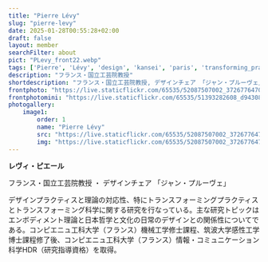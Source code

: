 ```yaml
---
title: "Pierre Lévy"
slug: "pierre-levy"
date: 2025-01-28T00:55:28+02:00
draft: false
layout: member
searchFilter: about
pict: "PLevy_front22.webp"
tags: ['Pierre', 'Lévy', 'design', 'kansei', 'paris', 'transforming_practices']
description: "フランス・国立工芸院教授"
shortdescription: "フランス・国立工芸院教授, デザインチェア 「ジャン・プルーヴェ」"
frontphoto: "https://live.staticflickr.com/65535/52087507002_3726776470_o.jpg"
frontphotomini: "https://live.staticflickr.com/65535/51393282608_d943089e8d.jpg"
photogallery:
    image1:
        order: 1
        name: "Pierre Lévy"
        src: "https://live.staticflickr.com/65535/52087507002_3726776470_o.jpg"
        img: "https://live.staticflickr.com/65535/52087507002_3726776470_o.jpg"
---
```


**レヴィ・ピエール**

フランス・国立工芸院教授 ・ デザインチェア 「ジャン・プルーヴェ」

デザインプラクティスと理論の対応性、特にトランスフォーミングプラクティスとトランスフォーミング科学に関する研究を行なっている。主な研究トピックはエンボディメント理論と日本哲学と文化の日常のデザインとの関係性についてである。コンピエニュ工科大学（フランス）機械工学修士課程、筑波大学感性工学博士課程修了後、コンピエニュ工科大学（フランス）情報・コミュニケーション科学HDR（研究指導資格）を取得。